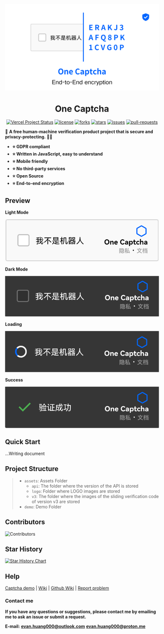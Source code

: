 <div align="center">

![Banner](assets/One-Captcha-Banner.png)

# One Captcha

<p>

<a href="https://vercel.com/huang-team/one-captcha" target="_blank"><img src="https://vercelbadge.vercel.app/api/Dev-Huang1/One-Captcha?style=flat-square" alt="Vercel Project Status"></a>
<a href="https://github.com/Dev-Huang1/One-Captcha/blob/master/LICENSE" target="blank"><img src="https://img.shields.io/github/license/Dev-Huang1/One-Captcha?style=flat-square" alt="license"></a>
<a href="https://github.com/Dev-Huang1/One-Captcha/fork" target="blank"><img src="https://img.shields.io/github/forks/Dev-Huang1/One-Captcha?style=flat-square" alt="forks"></a>
<a href="https://github.com/Dev-Huang1/One-Captcha/stargazers" target="blank"><img src="https://img.shields.io/github/stars/Dev-Huang1/One-Captcha?style=flat-square" alt="stars"></a>
<a href="https://github.com/Dev-Huang1/One-Captcha/issues" target="blank"><img src="https://img.shields.io/github/issues/Dev-Huang1/One-Captcha?style=flat-square" alt="issues"></a>
<a href="https://github.com/Dev-Huang1/One-Captcha/pulls" target="blank"><img src="https://img.shields.io/github/issues-pr/Dev-Huang1/One-Captcha?style=flat-square" alt="pull-requests"></a>

</p>


</div>

🤖 **A free human-machine verification product project that is secure and privacy-protecting.** 🎉🔥

- **⭐ GDPR compliant**
- **⭐ Written in JavaScript, easy to understand**
- **⭐ Mobile friendly**
- **⭐ No third-party services**
- **⭐ Open Source**
- **⭐ End-to-end encryption**

## Preview

**Light Mode**

![Light](assets/One-Captcha-Preview.png)

**Dark Mode**

![Dark](assets/One-Captcha-Preview-Dark.png)

**Loading**

![Loading](assets/Preview-Loading.png)

**Success**

![Success](assets/Preview-Success.png)

## Quick Start

...Writing document

## Project Structure

> - `assets`: Assets Folder
>     - `api`: The folder where the version of the API is stored
>     - `logo`: Folder where LOGO images are stored
>     - `v3`: The folder where the images of the sliding verification code of version v3 are stored
> - `demo`: Demo Folder

## Contributors

![Contributors](https://opencollective.com/One-Captcha/contributors.svg?width=890&button=false)

## Star History

[![Star History Chart](https://api.star-history.com/svg?repos=Dev-Huang1/One-Captcha&type=Timeline)](https://star-history.com/#Dev-Huang1/One-Captcha&Timeline)

## Help

[Captcha demo](https://onecaptcha.us.kg/demo/v3-db) | [Wiki]() | [Github Wiki](https://github.com/Dev-Huang1/One-Captcha/wiki) | [Report problem](mailto:devhuang000@outlook.com)

### Contact me

**If you have any questions or suggestions, please contact me by emailing me to ask an issue or submit a request.**

**E-mail:**
**evan.huang000@outlook.com**
**evan.huang000@proton.me**
